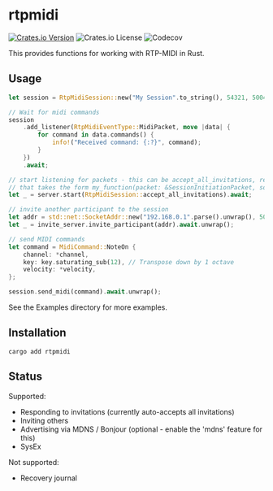 # rtpmidi
[![Crates.io Version](https://img.shields.io/crates/v/rtpmidi)](https://crates.io/crates/rtpmidi)
![Crates.io License](https://img.shields.io/crates/l/rtpmidi)
![Codecov](https://img.shields.io/codecov/c/github/iKadmium/rtp-midi-rs)

This provides functions for working with RTP-MIDI in Rust.

## Usage

```rs
let session = RtpMidiSession::new("My Session".to_string(), 54321, 5004).await.unwrap();

// Wait for midi commands
session
    .add_listener(RtpMidiEventType::MidiPacket, move |data| {
        for command in data.commands() {
            info!("Received command: {:?}", command);
        }
    })
    .await;

// start listening for packets - this can be accept_all_invitations, reject_all_invitations, or a function
// that takes the form my_function(packet: &SessionInitiationPacket, socket: &SocketAddr) -> bool
let _ = server.start(RtpMidiSession::accept_all_invitations).await;

// invite another participant to the session
let addr = std::net::SocketAddr::new("192.168.0.1".parse().unwrap(), 5006);
let _ = invite_server.invite_participant(addr).await.unwrap();

// send MIDI commands
let command = MidiCommand::NoteOn {
    channel: *channel,
    key: key.saturating_sub(12), // Transpose down by 1 octave
    velocity: *velocity,
};

session.send_midi(command).await.unwrap();
```

See the Examples directory for more examples.

## Installation

```cargo add rtpmidi```

## Status

Supported:  
* Responding to invitations (currently auto-accepts all invitations)
* Inviting others
* Advertising via MDNS / Bonjour (optional - enable the 'mdns' feature for this)
* SysEx

Not supported:  
* Recovery journal